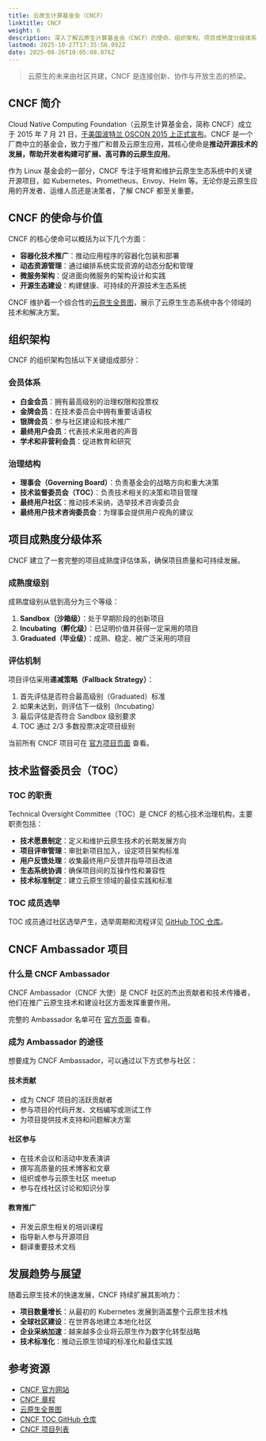 ```yaml
---
title: 云原生计算基金会（CNCF）
linktitle: CNCF
weight: 6
description: 深入了解云原生计算基金会（CNCF）的使命、组织架构、项目成熟度分级体系，以及如何成为 CNCF Ambassador。探索 CNCF 如何推动云原生技术生态系统的发展。
lastmod: 2025-10-27T17:35:56.092Z
date: 2025-08-26T10:05:08.076Z
---
```


> 云原生的未来由社区共建，CNCF 是连接创新、协作与开放生态的桥梁。

## CNCF 简介

Cloud Native Computing Foundation（云原生计算基金会，简称 CNCF）成立于 2015 年 7 月 21 日，[于美国波特兰 OSCON 2015 上正式宣布](https://www.cncf.io/announcement/2015/06/21/new-cloud-native-computing-foundation-to-drive-alignment-among-container-technologies/)。CNCF 是一个厂商中立的基金会，致力于推广和普及云原生应用，其核心使命是**推动开源技术的发展，帮助开发者构建可扩展、高可靠的云原生应用**。

作为 Linux 基金会的一部分，CNCF 专注于培育和维护云原生生态系统中的关键开源项目，如 Kubernetes、Prometheus、Envoy、Helm 等。无论你是云原生应用的开发者、运维人员还是决策者，了解 CNCF 都至关重要。

## CNCF 的使命与价值

CNCF 的核心使命可以概括为以下几个方面：

- **容器化技术推广**：推动应用程序的容器化包装和部署
- **动态资源管理**：通过编排系统实现资源的动态分配和管理
- **微服务架构**：促进面向微服务的架构设计和实践
- **开源生态建设**：构建健康、可持续的开源技术生态系统

CNCF 维护着一个综合性的[云原生全景图](https://landscape.cncf.io/)，展示了云原生生态系统中各个领域的技术和解决方案。

## 组织架构

CNCF 的组织架构包括以下关键组成部分：

### 会员体系

- **白金会员**：拥有最高级别的治理权限和投票权
- **金牌会员**：在技术委员会中拥有重要话语权
- **银牌会员**：参与社区建设和技术推广
- **最终用户会员**：代表技术采用者的声音
- **学术和非营利会员**：促进教育和研究

### 治理结构

- **理事会（Governing Board）**：负责基金会的战略方向和重大决策
- **技术监督委员会（TOC）**：负责技术相关的决策和项目管理
- **最终用户社区**：推动技术采纳，选举技术咨询委员会
- **最终用户技术咨询委员会**：为理事会提供用户视角的建议

## 项目成熟度分级体系

CNCF 建立了一套完整的项目成熟度评估体系，确保项目质量和可持续发展。

### 成熟度级别

成熟度级别从低到高分为三个等级：

1. **Sandbox（沙箱级）**：处于早期阶段的创新项目
2. **Incubating（孵化级）**：已证明价值并获得一定采用的项目
3. **Graduated（毕业级）**：成熟、稳定、被广泛采用的项目

### 评估机制

项目评估采用**递减策略（Fallback Strategy）**：

1. 首先评估是否符合最高级别（Graduated）标准
2. 如果未达到，则评估下一级别（Incubating）
3. 最后评估是否符合 Sandbox 级别要求
4. TOC 通过 2/3 多数投票决定项目级别

当前所有 CNCF 项目可在 [官方项目页面](https://www.cncf.io/projects/) 查看。

## 技术监督委员会（TOC）

### TOC 的职责

Technical Oversight Committee（TOC）是 CNCF 的核心技术治理机构，主要职责包括：

- **技术愿景制定**：定义和维护云原生技术的长期发展方向
- **项目评审管理**：审批新项目加入，设定项目架构标准
- **用户反馈处理**：收集最终用户反馈并指导项目改进
- **生态系统协调**：确保项目间的互操作性和兼容性
- **技术标准制定**：建立云原生领域的最佳实践和标准

### TOC 成员选举

TOC 成员通过社区选举产生，选举周期和流程详见 [GitHub TOC 仓库](https://github.com/cncf/toc)。

## CNCF Ambassador 项目

### 什么是 CNCF Ambassador

CNCF Ambassador（CNCF 大使）是 CNCF 社区的杰出贡献者和技术传播者，他们在推广云原生技术和建设社区方面发挥重要作用。

完整的 Ambassador 名单可在 [官方页面](https://www.cncf.io/people/ambassadors/) 查看。

### 成为 Ambassador 的途径

想要成为 CNCF Ambassador，可以通过以下方式参与社区：

#### 技术贡献

- 成为 CNCF 项目的活跃贡献者
- 参与项目的代码开发、文档编写或测试工作
- 为项目提供技术支持和问题解决方案

#### 社区参与

- 在技术会议和活动中发表演讲
- 撰写高质量的技术博客和文章
- 组织或参与云原生社区 meetup
- 参与在线社区讨论和知识分享

#### 教育推广

- 开发云原生相关的培训课程
- 指导新人参与开源项目
- 翻译重要技术文档

## 发展趋势与展望

随着云原生技术的快速发展，CNCF 持续扩展其影响力：

- **项目数量增长**：从最初的 Kubernetes 发展到涵盖整个云原生技术栈
- **全球社区建设**：在世界各地建立本地化社区
- **企业采纳加速**：越来越多企业将云原生作为数字化转型战略
- **技术标准化**：推动云原生领域的标准化和最佳实践

## 参考资源

- [CNCF 官方网站](https://www.cncf.io/)
- [CNCF 章程](https://www.cncf.io/about/charter/)
- [云原生全景图](https://landscape.cncf.io/)
- [CNCF TOC GitHub 仓库](https://github.com/cncf/toc)
- [CNCF 项目列表](https://www.cncf.io/projects/)
